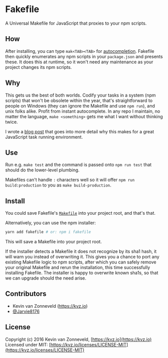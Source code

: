 # Fakefile

A Universal Makefile for JavaScript that proxies to your npm scripts. 

## How

After installing, you can type `mak<TAB><TAB>` for [autocompletion](https://davidalger.com/posts/bash-completion-on-os-x-with-brew/). Fakefile then quickly enumerates any npm scripts in your `package.json` and presents these. It does this at runtime, so it won't need any maintenance as your project changes its npm scripts.

## Why 

This gets us the best of both worlds. Codify your tasks in a system (npm scripts) that won't be obsolete within the year, that's straightforward to people on Windows (they can ignore the Makefile and use `npm run`), and unix folks alike. Profit from instant autocomplete. In any repo I maintain, no matter the language, `make <something>` gets me what I want without thinking twice.

I wrote a [blog post](https://kvz.io/blog/2016/02/18/a-universal-makefile-for-javascript/) that goes into more detail why this makes for a great JavaScript task running environment.

## Use 

Run e.g. `make test` and the command is passed onto `npm run test` that should do the lower-level plumbing.

Makefiles can't handle `:` characters well so it will offer `npm run build:production` to you as `make build-production`.

## Install

You could save Fakefile's [`Makefile`](https://raw.githubusercontent.com/kvz/fakefile/master/Makefile) into your project root, and that's that.

Alternatively, you can use the npm installer:

```bash
yarn add fakefile # or: npm i fakefile
```

This will save a Makefile into your project root. 

If the installer detects a Makefile it does not recognize by its sha1 hash, it will warn you instead of overwriting it. This gives you a chance to port any existing Makefile logic to npm scripts, after which you can safely remove your original Makefile and rerun the installation, this time successfully installing Fakefile. The installer is happy to overwrite known sha1s, so that we can upgrade should the need arise.

## Contributors

- Kevin van Zonneveld (<https://kvz.io>)
- [@Jarvie8176](https://github.com/Jarvie8176)

## License

Copyright (c) 2016 Kevin van Zonneveld, [https://kvz.io](https://kvz.io)  
Licensed under MIT: [https://kvz.io/licenses/LICENSE-MIT](https://kvz.io/licenses/LICENSE-MIT)
